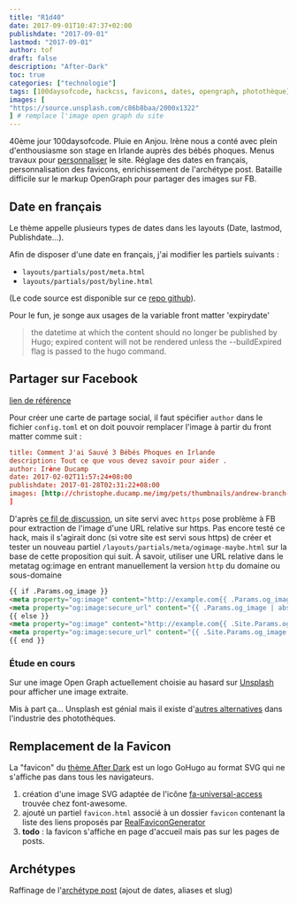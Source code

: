 ```yaml
---
title: "R1d40"
date: 2017-09-01T10:47:37+02:00
publishdate: "2017-09-01"
lastmod: "2017-09-01"
author: tof
draft: false
description: "After-Dark"
toc: true
categories: ["technologie"]
tags: [100daysofcode, hackcss, favicons, dates, opengraph, photothèque]
images: [
"https://source.unsplash.com/c86b8baa/2000x1322"
] # remplace l'image open graph du site
---
```

<div class="progress-bar progress-bar-show-percent">
  <div class="progress-bar-filled" style="width: 40%" data-filled="40ème jour"></div>
</div>

40ème jour 100daysofcode. Pluie en Anjou. Irène nous a conté avec plein d'enthousiasme son stage en Irlande auprès des bébés phoques. Menus travaux pour [personnaliser](https://comfusion.github.io/after-dark/#customizing) le site. Réglage des dates en français, personnalisation des favicons, enrichissement de l'archétype post. Bataille difficile sur le markup OpenGraph pour partager des images sur FB.

<!--more-->

## Date en français 

Le thème appelle plusieurs types de dates dans les layouts (Date, lastmod, Publishdate...). 

Afin de disposer d'une date en français, j'ai  modifier les partiels suivants :

- `layouts/partials/post/meta.html`  
- `layouts/partials/post/byline.html`

(Le code source est disponible sur ce [repo github](https://github.com/ChristopheDucamp/christophe.ducamp.me/tree/master/layouts/partials/post)). 

Pour le fun, je songe aux usages de la variable front matter 'expirydate'  

> the datetime at which the content should no longer be published by Hugo; expired content will not be rendered unless the --buildExpired flag is passed to the hugo command.

## Partager sur Facebook

[lien de référence](https://developers.facebook.com/docs/sharing/webmasters)

Pour créer une carte de partage social, il faut spécifier `author` dans le fichier `config.toml` et on doit pouvoir remplacer l'image à partir du front matter comme suit :

```toml
title: Comment J'ai Sauvé 3 Bébés Phoques en Irlande
description: Tout ce que vous devez savoir pour aider .
author: Irène Ducamp
date: 2017-02-02T11:57:24+08:00
publishdate: 2017-01-28T02:31:22+08:00
images: [http://christophe.ducamp.me/img/pets/thumbnails/andrew-branch-phoque-unsplash.jpg/
]
```

D'après [ce fil de discussion](https://discourse.gohugo.io/t/hugo-fix-for-facebook-opengraph-og-image-not-pulling-images/6482), un site servi avec `https` pose problème à FB pour extraction de l'image d'une URL relative sur https. Pas encore testé ce hack, mais il s'agirait donc (si votre site est servi sous https) de créer et tester un nouveau partiel `/layouts/partials/meta/ogimage-maybe.html` sur la base de cette proposition qui suit. À savoir, utiliser une URL relative dans le metatag og:image en entrant manuellement la version `http` du domaine ou sous-domaine 

```html
{{ if .Params.og_image }}
<meta property="og:image" content="http://example.com{{ .Params.og_image | relURL }}"/>
<meta property="og:image:secure_url" content="{{ .Params.og_image | absURL }}"/>
{{ else }}
<meta property="og:image" content="http://example.com{{ .Site.Params.og_image | relURL }}"/>
<meta property="og:image:secure_url" content="{{ .Site.Params.og_image | absURL }}"/>
{{ end }}
```


### Étude en cours 

Sur une image Open Graph actuellement choisie au hasard sur [Unsplash](https://source.unsplash.com/random/800x600) pour afficher une image extraite. 

Mis à part ça... Unsplash est génial mais il existe d'[autres alternatives](https://medium.com/@chrisssycollins/50-alternatives-to-unsplash-for-free-stock-photos-221e2279e68e) dans l'industrie des photothèques. 

## Remplacement de la Favicon 

La "favicon" du [thème After Dark](https://themes.gohugo.io/theme/after-dark/) est un logo GoHugo au format SVG qui ne s'affiche pas dans tous les navigateurs. 

1. création d'une image SVG adaptée de l'icône [fa-universal-access](http://fontawesome.io/icon/universal-access/) trouvée chez font-awesome.
2. ajouté un partiel `favicon.html` associé à un dossier `favicon` contenant la liste des liens proposés par [RealFaviconGenerator](https://realfavicongenerator.net/)
3. **todo** : la favicon s'affiche en page d'accueil mais pas sur les pages de posts.

## Archétypes 

Raffinage de l'[archétype post](https://github.com/ChristopheDucamp/christophe.ducamp.me/blob/master/archetypes/post.md) (ajout de dates, aliases et slug)

